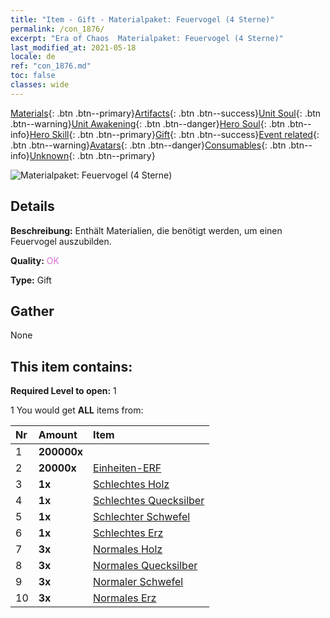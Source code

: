 ```yaml
---
title: "Item - Gift - Materialpaket: Feuervogel (4 Sterne)"
permalink: /con_1876/
excerpt: "Era of Chaos  Materialpaket: Feuervogel (4 Sterne)"
last_modified_at: 2021-05-18
locale: de
ref: "con_1876.md"
toc: false
classes: wide
---
```

 [Materials](/ItemsDE/){: .btn .btn--primary}[Artifacts](/ItemsDE/Artifacts/){: .btn .btn--success}[Unit Soul](/ItemsDE/UnitSoul/){: .btn .btn--warning}[Unit Awakening](/ItemsDE/UnitAwakening/){: .btn .btn--danger}[Hero Soul](/ItemsDE/HeroSoul/){: .btn .btn--info}[Hero Skill](/ItemsDE/HeroSkill/){: .btn .btn--primary}[Gift](/ItemsDE/Gift/){: .btn .btn--success}[Event related](/ItemsDE/Events/){: .btn .btn--warning}[Avatars](/ItemsDE/Avatars/){: .btn .btn--danger}[Consumables](/ItemsDE/Consumables/){: .btn .btn--info}[Unknown](/ItemsDE/Unknown/){: .btn .btn--primary}

 ![Materialpaket: Feuervogel (4 Sterne)](/images/t/i_907499.png)

## Details
 **Beschreibung:** Enthält Materialien, die benötigt werden, um einen Feuervogel auszubilden.

 **Quality:** <span style="color: #DA70D6">OK</span>

 **Type:** Gift

## Gather

  None

## This item contains:

 **Required Level to open:** 1

 1 You would get **ALL** items  from:

  | Nr | Amount |     Item    |
  |:---|:-------|:------------|
  | 1 |  **200000x** | <i class="fas fa-coins"/> |  | 
  | 2 |  **20000x** | [Einheiten-ERF](/ItemsDE/con_902/) |  | 
  | 3 |  **1x** | [Schlechtes Holz](/ItemsDE/mat_1/) |  | 
  | 4 |  **1x** | [Schlechtes Quecksilber](/ItemsDE/mat_2/) |  | 
  | 5 |  **1x** | [Schlechter Schwefel](/ItemsDE/mat_3/) |  | 
  | 6 |  **1x** | [Schlechtes Erz](/ItemsDE/mat_1/) |  | 
  | 7 |  **3x** | [Normales Holz](/ItemsDE/mat_7/) |  | 
  | 8 |  **3x** | [Normales Quecksilber](/ItemsDE/mat_8/) |  | 
  | 9 |  **3x** | [Normaler Schwefel](/ItemsDE/mat_9/) |  | 
  | 10 |  **3x** | [Normales Erz](/ItemsDE/mat_6/) |  | 

